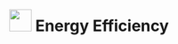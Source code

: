 # <img src="image](https://user-images.githubusercontent.com/84607354/158004819-023df2d7-da11-4169-a461-3e9e8fbff58c.png" width="40"> Energy Efficiency 
